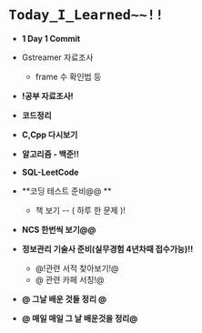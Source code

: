 # `Today_I_Learned~~!!`

- **1 Day 1 Commit**
- Gstreamer 자료조사
  - frame 수 확인법 등
- **!공부 자료조사!**
- **코드정리**
- **C,Cpp 다시보기**
- **알고리즘 - 백준!!**
- **SQL-LeetCode**
- **코딩 테스트 준비@@ **
  - 책 보기 -- ( 하루 한 문제 )!
- **NCS 한번씩 보기@@**
- **정보관리 기술사 준비(실무경험 4년차때 접수가능)!!**
  - @!관련 서적 찾아보기!@
  - @ 관련 카페 서칭!@
- **@ 그날 배운 것들 정리 @**

- **@ 매일 매일 그 날 배운것을 정리@**
